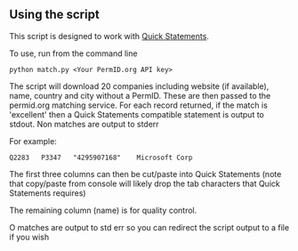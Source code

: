 ## Using the script

This script is designed to work with [Quick Statements](https://tools.wmflabs.org/wikidata-todo/quick_statements.php). 

To use, run from the command line 
```shell
python match.py <Your PermID.org API key> 
```

The script will download 20 companies including website (if available), name, country and city without a PermID. 
These are then passed to the permid.org matching service. For each record returned, if the match is 'excellent' 
then a Quick Statements compatible statement is output to stdout. Non matches are output to stderr

For example:
```
Q2283	P3347	"4295907168"	Microsoft Corp
```

The first three columns can then be cut/paste into Quick Statements (note that copy/paste from console will likely drop the tab
characters that Quick Statements requires)

The remaining column (name) is for quality control.

O matches are output to std err so you can redirect the script output to a file if you wish

